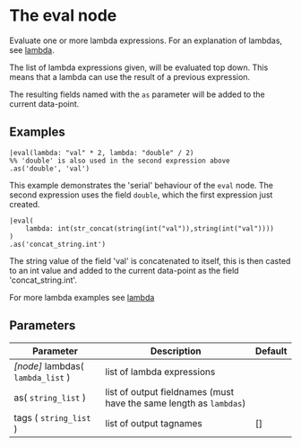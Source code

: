 The eval node
=====================

Evaluate one or more lambda expressions.
For an explanation of lambdas, see [lambda](../dfs_script_language/lambda_expressions.md).

The list of lambda expressions given, will be evaluated top down.
This means that a lambda can use the result of a previous expression.

The resulting fields named with the `as` parameter will be added to the current data-point.


Examples
--------
```dfs  
|eval(lambda: "val" * 2, lambda: "double" / 2)
%% 'double' is also used in the second expression above
.as('double', 'val')
```

This example demonstrates the 'serial' behaviour of the `eval` node.
The second expression uses the field `double`, which the first expression just created.

```dfs 
|eval( 
    lambda: int(str_concat(string(int("val")),string(int("val"))))
)
.as('concat_string.int')
```
The string value of the field 'val' is concatenated to itself, this is then casted to an int value and 
added to the current data-point as the field 'concat_string.int'. 


For more lambda examples see [lambda](../dfs_script_language/lambda_expressions.md)


Parameters
----------

Parameter     | Description | Default 
--------------|-------------|--------- 
_[node]_ lambdas( `lambda_list` )| list of lambda expressions |
as( `string_list` )| list of output fieldnames (must have the same length as `lambdas`)|
tags ( `string_list` )|list of output tagnames | []
